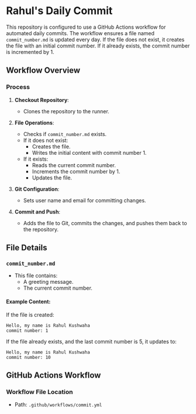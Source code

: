 # Rahul's Daily Commit

This repository is configured to use a GitHub Actions workflow for automated daily commits. The workflow ensures a file named `commit_number.md` is updated every day. If the file does not exist, it creates the file with an initial commit number. If it already exists, the commit number is incremented by 1.

## Workflow Overview

### Process

1. **Checkout Repository**:

   - Clones the repository to the runner.

2. **File Operations**:

   - Checks if `commit_number.md` exists.
   - If it does not exist:
     - Creates the file.
     - Writes the initial content with commit number 1.
   - If it exists:
     - Reads the current commit number.
     - Increments the commit number by 1.
     - Updates the file.

3. **Git Configuration**:

   - Sets user name and email for committing changes.

4. **Commit and Push**:
   - Adds the file to Git, commits the changes, and pushes them back to the repository.

## File Details

### `commit_number.md`

- This file contains:
  - A greeting message.
  - The current commit number.

#### Example Content:

If the file is created:

```
Hello, my name is Rahul Kushwaha
commit number: 1
```

If the file already exists, and the last commit number is 5, it updates to:

```
Hello, my name is Rahul Kushwaha
commit number: 10
```

## GitHub Actions Workflow

### Workflow File Location

- Path: `.github/workflows/commit.yml`